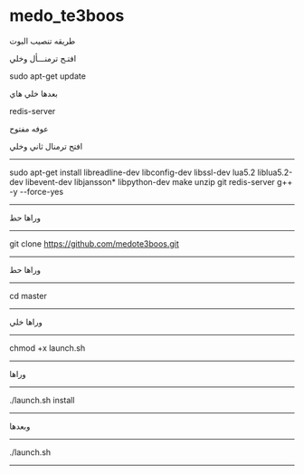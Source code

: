 # medo_te3boos

طريقه تنصيب البوت

افتـح ترمنـــأل وخلي 

sudo apt-get update 

بعدها خلي هاي

redis-server

عوفه مفتوح

افتح ترمنال ثاني وخلي
************************************************************
sudo apt-get install libreadline-dev libconfig-dev libssl-dev lua5.2 liblua5.2-dev libevent-dev libjansson* libpython-dev make unzip git redis-server g++ -y --force-yes
************************************************************
وراها حط
**************
git clone https://github.com/medote3boos.git
*****************************************************
وراها حط
**************************
cd master
**************************
وراها خلي
**************************
chmod +x launch.sh
**************************
وراها
**************************
./launch.sh install
**************************
وبعدها
**************************
./launch.sh 
**************************


